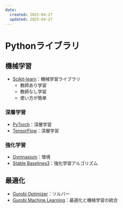 ```yaml
---
date:
  created: 2025-04-27
  updated: 2025-04-27
---
```


# Pythonライブラリ

## 機械学習
- [Scikit-learn](https://scikit-learn.org/stable/)：機械学習ライブラリ
  - 教師あり学習
  - 教師なし学習
  - 使い方が簡単

### 深層学習
- [PyTorch](https://pytorch.org/)：深層学習
- [TensorFlow](https://www.tensorflow.org)：深層学習

### 強化学習
- [Gymnasium](https://gymnasium.farama.org)：環境
- [Stable Baselines3](https://stable-baselines3.readthedocs.io/en/master/)：強化学習アルゴリズム

## 最適化
- [Gurobi Optimizer](https://docs.gurobi.com/current/)：ソルバー
- [Gurobi Machine Learning](https://gurobi-machinelearning.readthedocs.io/en/stable/)：最適化と機械学習の統合

<!-- Pythonライブラリ：最適化＋機械学習
	[MIPLearn https://anl-ceeesa.github.io/MIPLearn/0.4/]

Pythonライブラリ：強化学習
	[TorchRL https://pytorch.org/rl/stable/index.html] -->

<!-- Pythonライブラリ：最適化
[Gurobi Python https://www.gurobi.com/documentation/current/refman/py_python_api_overview.html]
[Introduction To Mathematical Optimization Modeling https://www.gurobi.com/jupyter_models/introduction-to-mathematical-optimization-modeling/]
[Interesting Books https://www.gurobi.com/resources/books-blog/]
[PyVRP https://pyvrp.org/] -->




